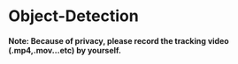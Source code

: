 # Object-Detection
#### Note: Because of privacy, please record the tracking video (.mp4,.mov...etc) by yourself.

